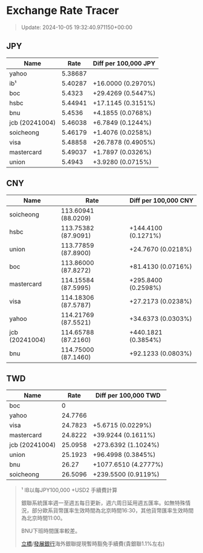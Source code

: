 # Exchange Rate Tracer

> Update: 2024-10-05 19:32:40.971150+00:00

## JPY

| Name           |    Rate | Diff per 100,000 JPY   |
|----------------|---------|------------------------|
| yahoo          | 5.38687 |                        |
| ib¹            | 5.40287 | +16.0000 (0.2970%)     |
| boc            | 5.4323  | +29.4269 (0.5447%)     |
| hsbc           | 5.44941 | +17.1145 (0.3151%)     |
| bnu            | 5.4536  | +4.1855 (0.0768%)      |
| jcb (20241004) | 5.46038 | +6.7849 (0.1244%)      |
| soicheong      | 5.46179 | +1.4076 (0.0258%)      |
| visa           | 5.48858 | +26.7878 (0.4905%)     |
| mastercard     | 5.49037 | +1.7897 (0.0326%)      |
| union          | 5.4943  | +3.9280 (0.0715%)      |

## CNY

| Name           | Rate                | Diff per 100,000 CNY   |
|----------------|---------------------|------------------------|
| soicheong      | 113.60941	(88.0209) |                        |
| hsbc           | 113.75382	(87.9091) | +144.4100 (0.1271%)    |
| union          | 113.77859	(87.8900) | +24.7670 (0.0218%)     |
| boc            | 113.86000	(87.8272) | +81.4130 (0.0716%)     |
| mastercard     | 114.15584	(87.5995) | +295.8400 (0.2598%)    |
| visa           | 114.18306	(87.5787) | +27.2173 (0.0238%)     |
| yahoo          | 114.21769	(87.5521) | +34.6373 (0.0303%)     |
| jcb (20241004) | 114.65788	(87.2160) | +440.1821 (0.3854%)    |
| bnu            | 114.75000	(87.1460) | +92.1233 (0.0803%)     |

## TWD

| Name           |    Rate | Diff per 100,000 TWD   |
|----------------|---------|------------------------|
| boc            |  0      |                        |
| yahoo          | 24.7766 |                        |
| visa           | 24.7823 | +5.6715 (0.0229%)      |
| mastercard     | 24.8222 | +39.9244 (0.1611%)     |
| jcb (20241004) | 25.0958 | +273.6392 (1.1024%)    |
| union          | 25.1923 | +96.4998 (0.3845%)     |
| bnu            | 26.27   | +1077.6510 (4.2777%)   |
| soicheong      | 26.5096 | +239.5500 (0.9119%)    |


> ¹ IB以每JPY100,000 +USD2 手續費計算
>
> 銀聯系統匯率週一至週五每日更新，週六周日延用週五匯率。如無特殊情況，部分歐系貨幣匯率生效時間為北京時間16:30，其他貨幣匯率生效時間為北京時間11:00。
>
> BNU下班時間匯率較差。
>
> [立橋](https://www.wlbank.com.mo/uploads/ueditor/file/20181211/1544536513900230.pdf)/[發展銀行](https://www.mdb.com.mo/Service_Charges_20230728.pdf)海外銀聯提現暫時豁免手續費(貴銀聯1.1%左右)

